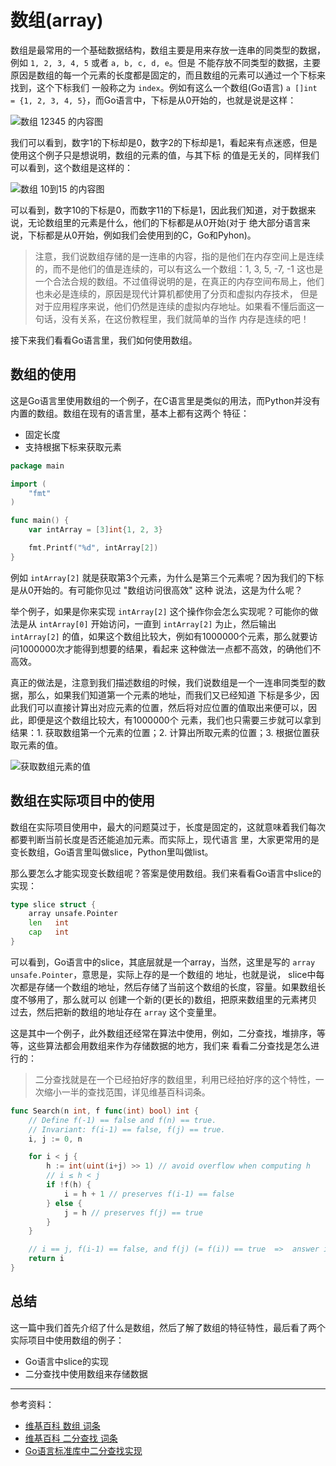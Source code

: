 # 数组(array)

数组是最常用的一个基础数据结构，数组主要是用来存放一连串的同类型的数据，例如 `1, 2, 3, 4, 5` 或者 `a, b, c, d, e`。但是
不能存放不同类型的数据，主要原因是数组的每一个元素的长度都是固定的，而且数组的元素可以通过一个下标来找到，这个下标我们
一般称之为 `index`。例如有这么一个数组(Go语言) `a []int = {1, 2, 3, 4, 5}`，而Go语言中，下标是从0开始的，也就是说是这样：

![数组 12345 的内容图](./img/array_12345.png)

我们可以看到，数字1的下标却是0，数字2的下标却是1，看起来有点迷惑，但是使用这个例子只是想说明，数组的元素的值，与其下标
的值是无关的，同样我们可以看到，这个数组是这样的：

![数组 10到15 的内容图](./img/array_10_15.png)

可以看到，数字10的下标是0，而数字11的下标是1，因此我们知道，对于数据来说，无论数组里的元素是什么，他们的下标都是从0开始(对于
绝大部分语言来说，下标都是从0开始，例如我们会使用到的C，Go和Pyhon)。

> 注意，我们说数组存储的是一连串的内容，指的是他们在内存空间上是连续的，而不是他们的值是连续的，可以有这么一个数组：1, 3, 5, -7, -1
> 这也是一个合法合规的数组。不过值得说明的是，在真正的内存空间布局上，他们也未必是连续的，原因是现代计算机都使用了分页和虚拟内存技术，
> 但是对于应用程序来说，他们仍然是连续的虚拟内存地址。如果看不懂后面这一句话，没有关系，在这份教程里，我们就简单的当作
> 内存是连续的吧！

接下来我们看看Go语言里，我们如何使用数组。

## 数组的使用

这是Go语言里使用数组的一个例子，在C语言里是类似的用法，而Python并没有内置的数组。数组在现有的语言里，基本上都有这两个
特征：

- 固定长度
- 支持根据下标来获取元素

```go
package main

import (
	"fmt"
)

func main() {
	var intArray = [3]int{1, 2, 3}

	fmt.Printf("%d", intArray[2])
}
```

例如 `intArray[2]` 就是获取第3个元素，为什么是第三个元素呢？因为我们的下标是从0开始的。有可能你见过 "数组访问很高效" 这种
说法，这是为什么呢？

举个例子，如果是你来实现 `intArray[2]` 这个操作你会怎么实现呢？可能你的做法是从 `intArray[0]` 开始访问，一直到 `intArray[2]`
为止，然后输出 `intArray[2]` 的值，如果这个数组比较大，例如有1000000个元素，那么就要访问1000000次才能得到想要的结果，看起来
这种做法一点都不高效，的确他们不高效。

真正的做法是，注意到我们描述数组的时候，我们说数组是一个一连串同类型的数据，那么，如果我们知道第一个元素的地址，而我们又已经知道
下标是多少，因此我们可以直接计算出对应元素的位置，然后将对应位置的值取出来便可以，因此，即便是这个数组比较大，有1000000个
元素，我们也只需要三步就可以拿到结果：1. 获取数组第一个元素的位置；2. 计算出所取元素的位置；3. 根据位置获取元素的值。

![获取数组元素的值](./img/array_get_element.png)

## 数组在实际项目中的使用

数组在实际项目使用中，最大的问题莫过于，长度是固定的，这就意味着我们每次都要判断当前长度是否还能追加元素。而实际上，现代语言
里，大家更常用的是变长数组，Go语言里叫做slice，Python里叫做list。

那么要怎么才能实现变长数组呢？答案是使用数组。我们来看看Go语言中slice的实现：

```go
type slice struct {
	array unsafe.Pointer
	len   int
	cap   int
}
```

可以看到，Go语言中的slice，其底层就是一个array，当然，这里是写的 `array unsafe.Pointer`，意思是，实际上存的是一个数组的
地址，也就是说， slice中每次都是存储一个数组的地址，然后存储了当前这个数组的长度，容量。如果数组长度不够用了，那么就可以
创建一个新的(更长的)数组，把原来数组里的元素拷贝过去，然后把新的数组的地址存在 `array` 这个变量里。

这是其中一个例子，此外数组还经常在算法中使用，例如，二分查找，堆排序，等等，这些算法都会用数组来作为存储数据的地方，我们来
看看二分查找是怎么进行的：

> 二分查找就是在一个已经拍好序的数组里，利用已经拍好序的这个特性，一次缩小一半的查找范围，详见维基百科词条。

```go
func Search(n int, f func(int) bool) int {
	// Define f(-1) == false and f(n) == true.
	// Invariant: f(i-1) == false, f(j) == true.
	i, j := 0, n

	for i < j {
		h := int(uint(i+j) >> 1) // avoid overflow when computing h
		// i ≤ h < j
		if !f(h) {
			i = h + 1 // preserves f(i-1) == false
		} else {
			j = h // preserves f(j) == true
		}
	}

	// i == j, f(i-1) == false, and f(j) (= f(i)) == true  =>  answer is i.
	return i
}
```

## 总结

这一篇中我们首先介绍了什么是数组，然后了解了数组的特征特性，最后看了两个实际项目中使用数组的例子：

- Go语言中slice的实现
- 二分查找中使用数组来存储数据

---

参考资料：

- [维基百科 数组 词条](https://en.wikipedia.org/wiki/Array_data_structure)
- [维基百科 二分查找 词条](https://en.wikipedia.org/wiki/Binary_search_algorithm)
- [Go语言标准库中二分查找实现](https://golang.org/src/sort/search.go)
